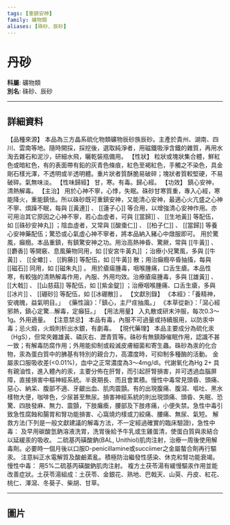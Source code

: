 ```yaml
---
tags: [重鎮安神]
family: 礦物類
aliases: [硃砂、辰砂]
---
```


# 丹砂

**科屬**: 礦物類  
**別名**: 硃砂、辰砂  

---

## 詳細資料
【品種來源】
本品為三方晶系硫化物類礦物辰砂族辰砂。主產於貴州、湖南、四川、雲南等地。隨時開採，採挖後，選取純淨者，用磁鐵吸淨含鐵的雜質，再用水淘去雜石和泥沙，研細水飛，曬乾裝瓶備用。
【性狀】
粒狀或塊狀集合體，鮮紅色或暗紅色，有的表面帶有鉛的灰青色條痕，紅色至褐紅色，手觸之不染色，具金剛石樣光澤，不透明或半透明體。重片狀者質酥脆易破碎；塊狀者質較堅硬，不易破碎。氣無味淡。
【性味歸經】
甘，寒。有毒。歸心經。
【功效】
鎮心安神，清熱解毒。
【主治】
用於心神不寧，心悸，失眠。硃砂甘寒質重，專入心經，寒能降火，重能鎮怯。所以硃砂既可重鎮安神，又能清心安神，最適心火亢盛之心神不寧、煩躁不眠，每與 [[黃連]] 、 [[蓮子心]] 等合用，以增強清心安神作用。亦可用治其它原因之心神不寧，若心血虛者，可與 [[當歸]] 、 [[生地黃]] 等配伍，如 [[硃砂安神丸]] ；陰血虛者，又常與 [[酸棗仁]] 、 [[柏子仁]] 、 [[當歸]] 等養心安神藥配伍；驚恐或心氣虛心神不寧者，將本品納入豬心中燉服即可。
用於驚風，癲癇。本品重鎮，有鎮驚安神之功。用治高熱神昏、驚厥，常與 [[牛黃]] 、 [[麝香]] 等開竅、息風藥物同用，如 [[安宮牛黃丸]] ；治療小兒驚風，多與 [[牛黃]] 、 [[全蠍]] 、 [[鉤藤]] 等配伍，如 [[牛黃]] 散；用治癲癇卒昏抽搐，每與 [[磁石]] 同用，如 [[磁朱丸]] 。
用於瘡瘍腫毒，咽喉腫痛，口舌生瘡。本品性寒，有較強的清熱解毒作用，內服、外用均效。治療瘡瘍腫毒，多與 [[雄黃]] 、 [[大戟]] 、 [[山慈菇]] 等配伍，如 [[紫金錠]] ；治療咽喉腫痛、口舌生瘡，多與 [[冰片]] 、 [[硼砂]] 等配伍，如 [[冰硼散]] 。
【文獻別錄】
《本經》：「養精神，安魂魄，益氣明目。」
《藥性論》：「鎮心，主尸疰抽風。」
《本草從新》：「瀉心經邪熱，鎮心定驚…解毒，定癲狂。」
【用法用量】
入丸散或研末沖服，每次0.3～1g。外用適量。
【注意禁忌】
本品有毒，內服不可過量或持續服用，以防汞中毒；忌火煅，火煅則析出水銀，有劇毒。
【現代藥理】
本品主要成分為硫化汞（HgS），但常夾雜雄黃、磷灰右、瀝青質等。硃砂有無鎮靜催眠作用，認識不甚一致；有解毒防腐作用；外用能抑制或殺滅皮膚細菌和寄生蟲。硃砂為汞的化合物，汞為蛋白質中的胇基有特別的親合力，高濃度時，可抑制多種酶的活動。
金屬汞口服吸收差(<0.01%)，血中之正常濃度為3～4mg/dl。代謝氧化為Hg
2+
具有親油性，進入體內的汞，主要分佈在肝腎，而引起肝腎損害，并可透過血腦屏障，直接損害中樞神經系統。半衰期長、而且會累積。慢性中毒常見頭昏、頭痛、惡心、納呆、腹部不適、牙齦出血、肌肉震顫。有的出現腹痛、腹瀉、嘔吐、黑水樣物大便，咖啡色，少尿甚至無尿。損害神經系統的則出現頭痛、頭昏、失眠、恐驚、四肢發麻、無力、震顫，下肢癱瘓，腰部及下肢疼痛，小便失禁。急性中毒引致急性腐蝕和腸胃和腎功能損害、心窩燒灼樣或刀絞痛、腰痛、無尿、氣短。
解救方法(下列是一般文獻建議的解毒方法，不一定經過確實的臨床驗證)，急性中毒：
及早用碳酸氫鈉溶液洗胃，洗胃後給予牛乳或生雞蛋清，使蛋白質與汞結合以延緩汞的吸收。
二硫基丙磺酸鈉(BAL, Unithiol)肌肉注射，治療一周後使用解毒劑。必要時一個月後以口服D-penicillamine或succiimer之金屬螯合劑再行驅汞。
注意糾正水電解質及酸鹼紊亂。積極防治繼發性感染、休克和腎功能衰竭。
慢性中毒：
用5%二硫基丙磺酸鈉肌肉注射。
複方土茯苓湯有緩慢驅汞作用並能改善症狀。土茯苓湯組成：土茯苓、金銀花、熟地、巴戟天、山萸、丹皮、紅花、桃仁、澤瀉、冬葵子、柴胡、甘草。

---

## 圖片
